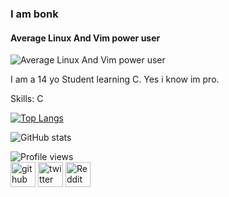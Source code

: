 ### I am bonk
#### Average Linux And Vim power user
![Average Linux And Vim power user](https://cdn.discordapp.com/attachments/980879985650835547/1044241267032346724/image.png)

I am a 14 yo Student learning C. Yes i know im pro.

Skills: C


[![Top Langs](https://github-readme-stats.vercel.app/api/top-langs/?username=bubblibonk)](https://github.com/anuraghazra/github-readme-stats)

![GitHub stats](https://github-readme-stats.vercel.app/api?username=bubblibonk&show_icons=true)  

![Profile views](https://gpvc.arturio.dev/bubblibonk)  
[<img src='https://cdn.jsdelivr.net/npm/simple-icons@3.0.1/icons/github.svg' alt='github' height='40'>](https://github.com/bubblibonk)  [<img src='https://cdn.jsdelivr.net/npm/simple-icons@3.0.1/icons/twitter.svg' alt='twitter' height='40'>](https://twitter.com/theBonkSenpai)  [<img src='https://cdn.jsdelivr.net/npm/simple-icons@3.0.1/icons/reddit.svg' alt='Reddit' height='40'>](https://www.reddit.com/user/Glum_Band_6349)  

